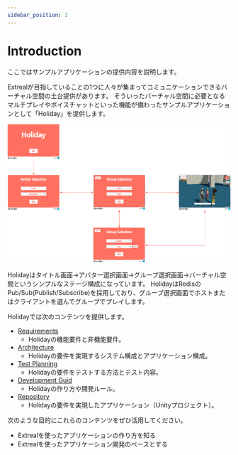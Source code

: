 ```yaml
---
sidebar_position: 1
---
```


# Introduction

ここではサンプルアプリケーションの提供内容を説明します。

Extrealが目指していることの1つに人々が集まってコミュニケーションできるバーチャル空間の土台提供があります。
そういったバーチャル空間に必要となるマルチプレイやボイスチャットといった機能が備わったサンプルアプリケーションとして「Holiday」を提供します。

![holiday](../img/holiday.png)

Holidayはタイトル画面→アバター選択画面→グループ選択画面→バーチャル空間というシンプルなステージ構成になっています。
HolidayはRedisのPub/Sub(Publish/Subscribe)を採用しており、グループ選択画面でホストまたはクライアントを選んでグループでプレイします。

Holidayでは次のコンテンツを提供します。

- [Requirements](./requirements.md)
  - Holidayの機能要件と非機能要件。
- [Architecture](./architecture.md)
  - Holidayの要件を実現するシステム構成とアプリケーション構成。
- [Test Planning](./test-planning.md)
  - Holidayの要件をテストする方法とテスト内容。
- [Development Guid](./dev-guide.md)
  - Holidayの作り方や開発ルール。
- [Repository](https://github.com/extreal-dev/Extreal.SampleApp.Holiday)
  - Holidayの要件を実現したアプリケーション（Unityプロジェクト）。

次のような目的にこれらのコンテンツをぜひ活用してください。

- Extrealを使ったアプリケーションの作り方を知る
- Extrealを使ったアプリケーション開発のベースとする
